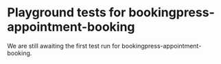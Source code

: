 # Playground tests for bookingpress-appointment-booking
We are still awaiting the first test run for bookingpress-appointment-booking.
